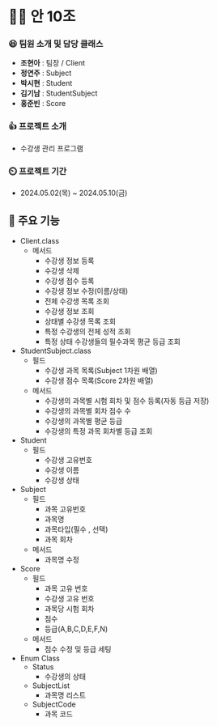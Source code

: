 # 🙅‍♂️ 안 10조

### 😆 팀원 소개 및 담당 클래스
- **조현아** : 팀장 / Client
- **정연주** : Subject
- **박시현** : Student
- **김기남** : StudentSubject
- **홍준빈** : Score

### 👍 프로젝트 소개
- 수강생 관리 프로그램

### ⏲️  프로젝트 기간
- 2024.05.02(목) ~ 2024.05.10(금)
  
## 📌 주요 기능
- Client.class
    - 메서드
        - 수강생 정보 등록
        - 수강생 삭제
        - 수강생 점수 등록
        - 수강생 정보 수정(이름/상태)
        - 전체 수강생 목록 조회
        - 수강생 정보 조회
        - 상태별 수강생 목록 조회
        - 특정 수강생의 전체 성적 조회
        - 특정 상태 수강생들의 필수과목 평균 등급 조회
- StudentSubject.class
   - 필드
        - 수강생 과목 목록(Subject 1차원 배열)
        - 수강생 점수 목록(Score 2차원 배열)
    - 메서드
        - 수강생의 과목별 시험 회차 및 점수 등록(자동 등급 저장)
        - 수강생의 과목별 회차 점수 수
        - 수강생의 과목별 평균 등급
        - 수강생의 특정 과목 회차별 등급 조회
- Student
    - 필드
        - 수강생 고유번호
        - 수강생 이름
        - 수강생 상태
- Subject
    - 필드
        - 과목 고유번호
        - 과목명
        - 과목타입(필수 , 선택)
        - 과목 회차
    - 메서드
        - 과목명 수정
- Score
    - 필드
        - 과목 고유 번호
        - 수강생 고유 번호
        - 과목당 시험 회차
        - 점수
        - 등급(A,B,C,D,E,F,N)
    - 메서드
        - 점수 수정 및 등급 세팅
- Enum Class
    - Status
        - 수강생의 상태
    - SubjectList
        - 과목명 리스트
    - SubjectCode
        - 과목 코드
